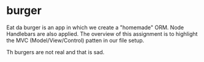 # burger
Eat da burger is an app in which we create a "homemade" ORM. Node Handlebars are also applied. The overview of this assignment is to highlight the MVC (Model/View/Control) patten in our file setup.

Th burgers are not real and that is sad.
